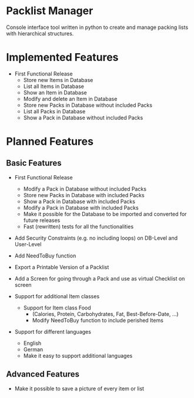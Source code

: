 # Packlist Manager
Console interface tool written in python to create and manage packing lists with hierarchical structures.

# Implemented Features
* First Functional Release
  * Store new Items in Database
  * List all Items in Database
  * Show an Item in Database
  * Modify and delete an Item in Database
  * Store new Packs in Database without included Packs
  * List all Packs in Database
  * Show a Pack in Database without included Packs

# Planned Features
## Basic Features
* First Functional Release
  * Modify a Pack in Database without included Packs
  * Store new Packs in Database with included Packs
  * Show a Pack in Database with included Packs
  * Modify a Pack in Database with included Packs
  * Make it possible for the Database to be imported and converted for future releases
  * Fast (rewritten) tests for all the functionalities

* Add Security Constraints (e.g. no including loops) on DB-Level and User-Level
* Add NeedToBuy function
* Export a Printable Version of a Packlist
* Add a Screen for going through a Pack and use as virtual Checklist on screen
* Support for additional Item classes
  * Support for Item class Food
    * (Calories, Protein, Carbohydrates, Fat, Best-Before-Date, ...)
    * Modify NeedToBuy function to include perished Items
* Support for different languages
  * English
  * German
  * Make it easy to support additional languages

## Advanced Features
* Make it possible to save a picture of every item or list
